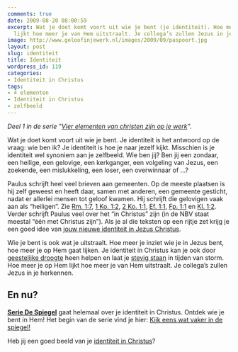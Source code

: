 ```yaml
---
comments: true
date: 2009-08-20 08:00:59
excerpt: Wat je doet komt voort uit wie je bent (je identiteit). Hoe meer je op Hem
  lijkt hoe meer je van Hem uitstraalt. Je collega’s zullen Jezus in je herkennen.
image: http://www.geloofinjewerk.nl/images/2009/09/paspoort.jpg
layout: post
slug: identiteit
title: Identiteit
wordpress_id: 119
categories:
- Identiteit in Christus
tags:
- 4 elementen
- Identiteit in Christus
- zelfbeeld
---
```


_Deel 1 in de serie "[Vier elementen van christen zijn op je werk](/vier-elementen/)"._

Wat je doet komt voort uit wie je bent. Je identiteit is het antwoord op de vraag: wie ben ik? Je identiteit is hoe je naar jezelf kijkt. Misschien is je identiteit wel synoniem aan je zelfbeeld. Wie ben jij? Ben jij een zondaar, een heilige, een gelovige, een kerkganger, een volgeling van Jezus, een zoekende, een mislukkeling, een loser, een overwinnaar of ...?

Paulus schrijft heel veel brieven aan gemeenten. Op de meeste plaatsen is hij zelf geweest en heeft daar, samen met anderen, een gemeente gesticht, nadat er allerlei mensen tot geloof kwamen. Hij schrijft die gelovigen vaak aan als “heiligen”. Zie [Rm. 1:7](http://www.biblija.net/biblija.cgi?m=Romeinen+1%3A7&id18=1&pos=0&l=nl&set=10), [1 Ko. 1:2](http://www.biblija.net/biblija.cgi?m=1+Korinti%EBrs+1%3A2&id18=1&pos=0&l=nl&set=10), [2 Ko. 1:1](http://www.biblija.net/biblija.cgi?m=2+Korinti%EBrs+1%3A1&id18=1&pos=0&l=nl&set=10), [Ef. 1:1](http://www.biblija.net/biblija.cgi?m=Efezi%EBrs+1%3A1&id18=1&pos=0&l=nl&set=10), [Fp. 1:1](http://www.biblija.net/biblija.cgi?m=Filippenzen+1%3A1&id18=1&pos=0&l=nl&set=10) en [Kl. 1:2](http://www.biblija.net/biblija.cgi?m=Kolossenzen+1%3A2&id18=1&pos=0&l=nl&set=10). Verder schrijft Paulus veel over het “in Christus” zijn (in de NBV staat meestal “één met Christus zijn”). Als je al die teksten op een rijtje zet krijg je een goed idee van [jouw nieuwe identiteit in Jezus Christus](/identiteit/).

Wie je bent is ook wat je uitstraalt. Hoe meer je inziet wie je in Jezus bent, hoe meer je op Hem gaat lijken. Je identiteit in Christus kan je ook door [geestelijke droogte](/2009/10/22/hoe-je-kunt-overleven-in-geestelijke-droogte/) heen helpen en laat je [stevig staan](/2009/11/02/hoge-bomen-blijven-stevig-staan/) in tijden van storm. Hoe meer je op Hem lijkt hoe meer je van Hem uitstraalt. Je collega’s zullen Jezus in je herkennen.


## En nu?


[**Serie De Spiegel**](/2009/11/09/kijk-eens-wat-vaker-in-de-spiegel/) gaat helemaal over je identiteit in Christus. Ontdek wie je bent in Hem! Het begin van de serie vind je hier: [Kijk eens wat vaker in de spiegel!](/2009/11/09/kijk-eens-wat-vaker-in-de-spiegel/)

Heb jij een goed beeld van je [identiteit in Christus](/identiteit/)?
